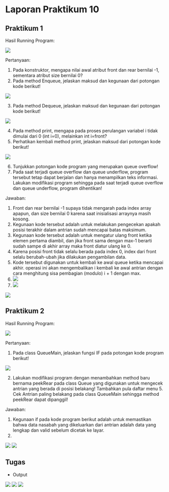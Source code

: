 # Laporan Praktikum 10

## Praktikum 1

Hasil Running Program:

<img src = "image.png">

Pertanyaan:
1. Pada konstruktor, mengapa nilai awal atribut front dan rear bernilai -1, sementara atribut size 
bernilai 0?
2. Pada method Enqueue, jelaskan maksud dan kegunaan dari potongan kode berikut!

<img src = "image-1.png">

3. Pada method Dequeue, jelaskan maksud dan kegunaan dari potongan kode berikut!

<img src = "image-2.png">

4. Pada method print, mengapa pada proses perulangan variabel i tidak dimulai dari 0 (int i=0), 
melainkan int i=front?
5. Perhatikan kembali method print, jelaskan maksud dari potongan kode berikut!

<img src = "image-3.png">

6. Tunjukkan potongan kode program yang merupakan queue overflow!
7. Pada saat terjadi queue overflow dan queue underflow, program tersebut tetap dapat berjalan 
dan hanya menampilkan teks informasi. Lakukan modifikasi program sehingga pada saat terjadi 
queue overflow dan queue underflow, program dihentikan!

Jawaban: 
1. Front dan rear bernilai -1 supaya tidak mengarah pada index array apapun, dan size bernilai 0 karena saat inisialisasi arraynya masih kosong.
2. Kegunaan kode tersebut adalah untuk melakukan pengecekan apakah posisi terakhir dalam antrian sudah mencapai batas maksimum.
3. Kegunaan kode tersebut adalah untuk mengatur ulang front ketika elemen pertama diambil, dan jika front sama dengan max-1 berarti sudah sampe di akhir array maka front diatur ulang ke 0.
4. Karena posisi front tidak selalu berada pada index 0, index dari front selalu berubah-ubah jika dilakukan pengambilan data.
5. Kode tersebut digunakan untuk kembali ke awal queue ketika mencapai akhir. operasi ini akan mengembalikan i kembali ke awal antrian dengan cara menghitung sisa pembagian (modulo) i + 1 dengan max.
6. <img src = "image-6.png">
7. <img src = "image-7.png">
<img src = "image-8.png">


## Praktikum 2

Hasil Running Program:

<img src = "image-5.png">

Pertanyaan:
1. Pada class QueueMain, jelaskan fungsi IF pada potongan kode program berikut!

<img src = "image-4.png">

2. Lakukan modifikasi program dengan menambahkan method baru bernama peekRear pada class 
Queue yang digunakan untuk mengecek antrian yang berada di posisi belakang! Tambahkan pula 
daftar menu 5. Cek Antrian paling belakang pada class QueueMain sehingga method peekRear
dapat dipanggil!

Jawaban:
1. Kegunaan if pada kode program berikut adalah untuk memastikan bahwa data nasabah yang dikeluarkan dari antrian adalah data yang lengkap dan valid sebelum dicetak ke layar.
2. 
<img src = "image-9.png">

<img src = "image-10.png">

## Tugas

- Output

<img src = "image-11.png">

<img src = "image-12.png">

<img src = "image-13.png">
